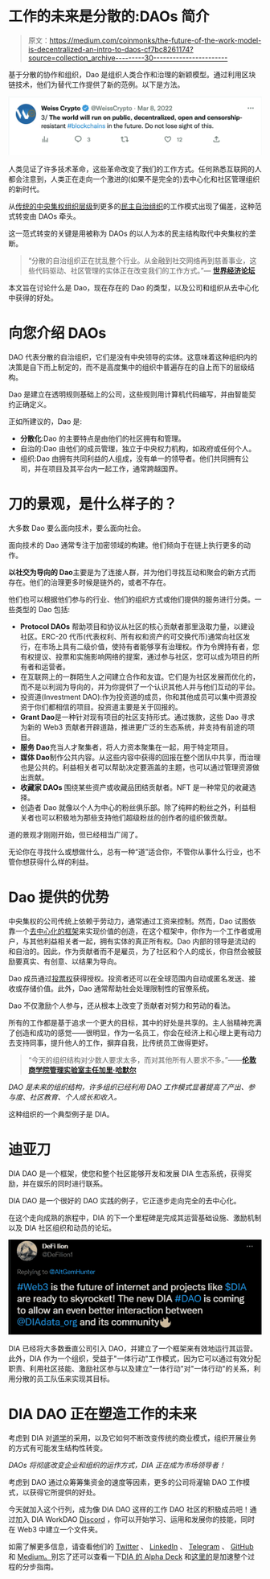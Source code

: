 # 工作的未来是分散的:DAOs 简介

> 原文：<https://medium.com/coinmonks/the-future-of-the-work-model-is-decentralized-an-intro-to-daos-cf7bc8261174?source=collection_archive---------30----------------------->

基于分散的协作和组织，Dao 是组织人类合作和治理的新颖模型。通过利用区块链技术，他们为替代工作提供了新的范例。以下是方法。

![](img/4d1190f66fbf6108843182285d2d208e.png)

人类见证了许多技术革命，这些革命改变了我们的工作方式。任何熟悉互联网的人都会注意到，人类正在走向一个激进的(如果不是完全的)去中心化和社区管理组织的新时代。

从[传统的中央集权组织层级](https://smallbusiness.chron.com/traditional-hierarchical-organizational-structure-26174.html)到更多的[民主自治组织](https://cointelegraph.com/news/our-democracy-will-better-evolve-because-of-daos-says-animoca-s-yat-siu)的工作模式出现了偏差，这种范式转变由 DAOs 牵头。

这一范式转变的关键是用被称为 DAOs 的以人为本的民主结构取代中央集权的垄断。

> “分散的自治组织正在扰乱整个行业。从金融到社交网络再到慈善事业，这些代码驱动、社区管理的实体正在改变我们的工作方式。”— [**世界经济论坛**](https://www.weforum.org/whitepapers/decentralized-autonomous-organizations-beyond-the-hype)

本文旨在讨论什么是 Dao，现在存在的 Dao 的类型，以及公司和组织从去中心化中获得的好处。

# **向您介绍 DAOs**

DAO 代表分散的自治组织，它们是没有中央领导的实体。这意味着这种组织内的决策是自下而上制定的，而不是高度集中的组织中普遍存在的自上而下的层级结构。

Dao 是建立在透明规则基础上的公司，这些规则用计算机代码编写，并由智能契约正确定义。

正如所建议的，Dao 是:

*   **分散化**:Dao 的主要特点是由他们的社区拥有和管理。
*   自治的:Dao 由他们的成员管理，独立于中央权力机构，如政府或任何个人。
*   组织:Dao 由拥有共同利益的人组成，没有单一的领导者。他们共同拥有公司，并在项目及其平台内一起工作，通常跨越国界。

# **刀的景观，是什么样子的？**

大多数 Dao 要么面向技术，要么面向社会。

面向技术的 Dao 通常专注于加密领域的构建。他们倾向于在链上执行更多的动作。

**以社交为导向的 Dao**主要是为了连接人群，并为他们寻找互动和聚会的新方式而存在。他们的治理更多时候是链外的，或者不存在。

他们也可以根据他们参与的行业、他们的组织方式或他们提供的服务进行分类。一些类型的 Dao 包括:

*   **Protocol DAOs** 帮助项目和协议从社区的核心贡献者那里汲取力量，以建设社区。ERC-20 代币(代表权利、所有权和资产的可交换代币)通常向社区发行，在市场上具有二级价值，使持有者能够享有治理权。作为令牌持有者，您有权提议、投票和实施影响网络的提案，通过参与社区，您可以成为项目的所有者和运营者。
*   在互联网上的一群陌生人之间建立合作和友谊。它们是为社区发展而优化的，而不是以利润为导向的，并为你提供了一个认识其他人并与他们互动的平台。
*   投资道(Investment DAO):作为投资道的成员，你和其他成员可以集中资源投资于你们都相信的项目。投资道主要是关于回报的。
*   **Grant Dao**是一种针对现有项目的社区支持形式。通过拨款，这些 Dao 寻求为新的 Web3 贡献者开辟道路，推进更广泛的生态系统，并支持有前途的项目。
*   **服务 Dao**充当人才聚集者，将人力资本聚集在一起，用于特定项目。
*   **媒体 Dao**制作公共内容。从这些内容中获得的回报在整个团队中共享，而治理也是公共的。利益相关者可以帮助决定要涵盖的主题，也可以通过管理资源做出贡献。
*   **收藏家 DAOs** 围绕某些资产或收藏品团结贡献者。NFT 是一种常见的收藏选择。
*   创造者 Dao 就像以个人为中心的粉丝俱乐部。除了纯粹的粉丝之外，利益相关者也可以积极地为那些支持他们超级粉丝的创作者的组织做贡献。

道的景观才刚刚开始，但已经相当广阔了。

无论你在寻找什么或想做什么，总有一种“道”适合你，不管你从事什么行业，也不管你想获得什么样的利益。

# **Dao 提供的优势**

中央集权的公司传统上依赖于劳动力，通常通过工资来控制。然而，Dao 试图依靠一个[去中心化的框架](https://cointelegraph.com/decentralized-automated-organizations-daos-guide-for-beginners/what-is-decentralized-autonomous-organization-and-how-does-a-dao-work)来实现价值的创造，在这个框架中，你作为一个工作者或用户，与其他利益相关者一起，拥有实体的真正所有权。Dao 内部的领导是流动的和自治的。因此，作为贡献者而不是雇员，为了社区和个人的成长，你自然会被鼓励要真实、有创意、以结果为导向。

Dao 成员通过[投票权](https://limechain.tech/blog/dao-voting-mechanisms-explained-2022-guide/)获得授权。投资者还可以在全球范围内自动或匿名发送、接收或存储价值。此外，Dao 通常帮助社会处理限制性的官僚系统。

Dao 不仅激励个人参与，还从根本上改变了贡献者对努力和劳动的看法。

所有的工作都是基于追求一个更大的目标，其中的好处是共享的。主人翁精神充满了创造和成功的感觉——很明显，作为一名员工，你会在经济上和心理上更有动力去支持同事，提升他人的工作，摒弃自我，比传统员工做得更好。

> “今天的组织结构对少数人要求太多，而对其他所有人要求不多。”——[**伦敦商学院管理实验室主任加里·哈默尔**](https://www.garyhamel.com/about)

*DAO 是未来的组织结构，许多组织已经利用 DAO 工作模式显著提高了产出、参与度、社区教育、个人成长和收入。*

这种组织的一个典型例子是 DIA。

# **迪亚刀**

DIA DAO 是一个框架，使您和整个社区能够开发和发展 DIA 生态系统，获得奖励，并在娱乐的同时进行联系。

DIA DAO 是一个很好的 DAO 实践的例子，它正逐步走向完全的去中心化。

在这个走向成熟的旅程中，DIA 的下一个里程碑是完成其运营基础设施、激励机制以及 DIA 社区组织和动员的论坛。

![](img/ad58db1ece2b950776ec9b4f4546e5d9.png)

DIA 已经将大多数垂直公司引入 DAO，并建立了一个框架来有效地运行其运营。此外，DIA 作为一个组织，受益于"一体行动"工作模式，因为它可以通过有效分配职责、利用社区技能、激励社区参与以及建立"一体行动"对"一体行动"的关系，利用分散的员工队伍来实现其目标。

# **DIA DAO 正在塑造工作的未来**

考虑到 DIA 对[道学](/dia-community-hub/dia-dao-accounting-for-oracles-of-the-past-and-present-68d3e2f56366?source=your_stories_page-------------------------------------)的采用，以及它如何不断改变传统的商业模式，组织开展业务的方式有可能发生结构性转变。

*DAOs 将彻底改变企业和组织的运作方式，DIA 正在成为市场领导者！*

考虑到 DAO 通过众筹筹集资金的速度等因素，更多的公司将灌输 DAO 工作模式，以获得它所提供的好处。

今天就加入这个行列，成为像 DIA DAO 这样的工作 DAO 社区的积极成员吧！通过加入 DIA WorkDAO [Discord](https://t.co/strg6OtBVi) ，你可以开始学习、运用和发展你的技能，同时在 Web3 中建立一个文件夹。

如需了解更多信息，请查看他们的 [Twitter](https://twitter.com/DIAdata_org) 、 [LinkedIn](https://www.linkedin.com/company/diadata-org/) 、 [Telegram](https://t.me/DIAdata_org) 、 [GitHub](https://github.com/diadata-org) 和 [Medium。](https://medium.com/dia-insights)别忘了还可以查看一下[DIA 的 Alpha Deck](https://content.diadata.org/wp-content/uploads/2022/04/DIA-DAO-Alpha-Deck.pdf/) 和[这里的](/dia-community-hub/5-simple-steps-to-start-contributing-and-earning-eth-on-dia-dao-6c5819204cb6)是加速整个过程的分步指南。